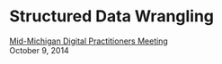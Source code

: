 Structured Data Wrangling
=========================

[Mid-Michigan Digital Practitioners Meeting](http://archives.msu.edu/about/conferences.php?about_conferences)  
October 9, 2014
